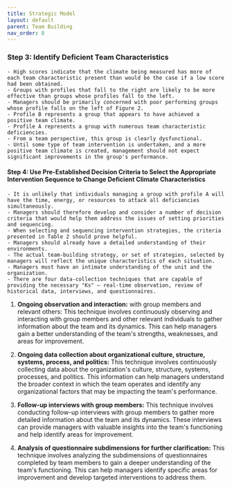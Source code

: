 ```yaml
---
title: Strategic Model
layout: default 
parent: Team Building
nav_order: 8
---
```



### Step 3: Identify Deficient Team Characteristics

    - High scores indicate that the climate being measured has more of each team characteristic present than would be the case if a low score had been obtained. 
    - Groups with profiles that fall to the right are likely to be more effective than groups whose profiles fall to the left.
    - Managers should be primarily concerned with poor performing groups whose profile falls on the left of Figure 2.
    - Profile B represents a group that appears to have achieved a positive team climate.
    - Profile A represents a group with numerous team characteristic deficiencies.
    - From a team perspective, this group is clearly dysfunctional.
    - Until some type of team intervention is undertaken, and a more positive team climate is created, management should not expect significant improvements in the group's performance.

#### Step 4: Use Pre-Established Decision Criteria to Select the Appropriate Intervention Sequence to Change Deficient Climate Characteristics

    - It is unlikely that individuals managing a group with profile A will have the time, energy, or resources to attack all deficiencies simultaneously.
    - Managers should therefore develop and consider a number of decision criteria that would help them address the issues of setting priorities and sequencing.
    - When selecting and sequencing intervention strategies, the criteria presented in Table 2 should prove helpful.
    - Managers should already have a detailed understanding of their environments.
    - The actual team-building strategy, or set of strategies, selected by managers will reflect the unique characteristics of each situation.
    - Managers must have an intimate understanding of the unit and the organization.
    - There are four data-collection techniques that are capable of providing the necessary "Ks" — real-time observation, review of historical data, interviews, and questionnaires.


 1. **Ongoing observation and interaction:** with group members and relevant others: This technique involves continuously observing and interacting with group members and other relevant individuals to gather information about the team and its dynamics. This can help managers gain a better understanding of the team's strengths, weaknesses, and areas for improvement. 

1. **Ongoing data collection about organizational culture, structure, systems, process, and politics:** This technique involves continuously collecting data about the organization's culture, structure, systems, processes, and politics. This information can help managers understand the broader context in which the team operates and identify any organizational factors that may be impacting the team's performance.
1.  **Follow-up interviews with group members:** This technique involves conducting follow-up interviews with group members to gather more detailed information about the team and its dynamics. These interviews can provide managers with valuable insights into the team's functioning and help identify areas for improvement.
1. **Analysis of questionnaire subdimensions for further clarification:** This technique involves analyzing the subdimensions of questionnaires completed by team members to gain a deeper understanding of the team's functioning. This can help managers identify specific areas for improvement and develop targeted interventions to address them.